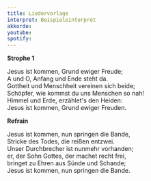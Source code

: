 ```yaml
---
title: Liedervorlage
interpret: Beispieleinterpret
akkorde: 
youtube: 
spotify: 
---
```


**Strophe 1**

Jesus ist kommen, Grund ewiger Freude;  
A und O, Anfang und Ende steht da.  
Gottheit und Menschheit vereinen sich beide;  
Schöpfer, wie kommst du uns Menschen so nah!  
Himmel und Erde, erzählet's den Heiden:  
Jesus ist kommen, Grund ewiger Freuden.

**Refrain**

Jesus ist kommen, nun springen die Bande,  
Stricke des Todes, die reißen entzwei.  
Unser Durchbrecher ist nunmehr vorhanden;  
er, der Sohn Gottes, der machet recht frei,  
bringet zu Ehren aus Sünde und Schande;  
Jesus ist kommen, nun springen die Bande.